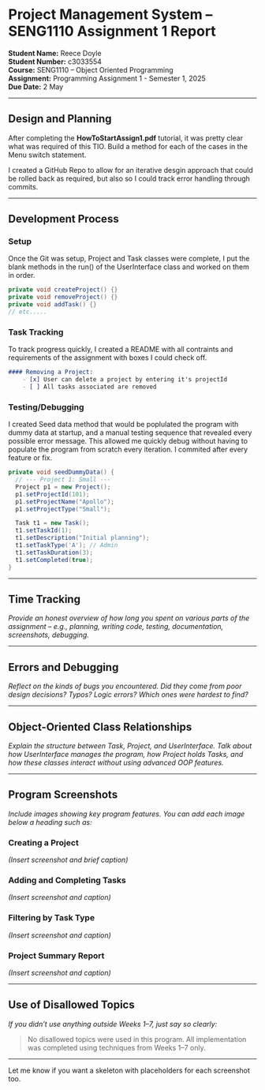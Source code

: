 # Project Management System – SENG1110 Assignment 1 Report

**Student Name:** Reece Doyle  
**Student Number:** c3033554  
**Course:** SENG1110 – Object Oriented Programming  
**Assignment:** Programming Assignment 1 - Semester 1, 2025  
**Due Date:** 2 May

---

## Design and Planning

After completing the **HowToStartAssign1.pdf** tutorial, it was pretty clear what was required of this TIO. Build a method for each of the cases in the Menu switch statement. 

I created a GitHub Repo to allow for an iterative desgin approach that could be rolled back as required, but also so I could track error handling through commits.  

---

## Development Process

### Setup
Once the Git was setup, Project and Task classes were complete, I put the blank methods in the run() of the UserInterface class and worked on them in order.

```java
private void createProject() {}
private void removeProject() {}
private void addTask() {}
// etc.....
```
### Task Tracking
To track progress quickly, I created a README with all contraints and requirements of the assignment with boxes I could check off. 

```markdown
#### Removing a Project:
    - [x] User can delete a project by entering it's projectId
    - [ ] All tasks associated are removed
```

### Testing/Debugging
I created Seed data method that would be poplulated the program with dummy data at startup, and a manual testing sequence that revealed every possible error message. This allowed me quickly debug without having to populate the program from scratch every iteration. I commited after every feature or fix.

```java
private void seedDummyData() {
  // --- Project 1: Small ---
  Project p1 = new Project();
  p1.setProjectId(101);
  p1.setProjectName("Apollo");
  p1.setProjectType("Small");

  Task t1 = new Task();
  t1.setTaskId(1);
  t1.setDescription("Initial planning");
  t1.setTaskType('A'); // Admin
  t1.setTaskDuration(3);
  t1.setCompleted(true);
}
```

---

## Time Tracking

_Provide an honest overview of how long you spent on various parts of the assignment – e.g., planning, writing code, testing, documentation, screenshots, debugging._

---

## Errors and Debugging

_Reflect on the kinds of bugs you encountered. Did they come from poor design decisions? Typos? Logic errors? Which ones were hardest to find?_

---

## Object-Oriented Class Relationships

_Explain the structure between Task, Project, and UserInterface. Talk about how UserInterface manages the program, how Project holds Tasks, and how these classes interact without using advanced OOP features._

---

## Program Screenshots

_Include images showing key program features. You can add each image below a heading such as:_

### Creating a Project  
_(Insert screenshot and brief caption)_

### Adding and Completing Tasks  
_(Insert screenshot and caption)_

### Filtering by Task Type  
_(Insert screenshot and caption)_

### Project Summary Report  
_(Insert screenshot and caption)_

---

## Use of Disallowed Topics

_If you didn’t use anything outside Weeks 1–7, just say so clearly:_

> No disallowed topics were used in this program. All implementation was completed using techniques from Weeks 1–7 only.

---

Let me know if you want a skeleton with placeholders for each screenshot too.